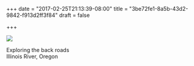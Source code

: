 +++
date = "2017-02-25T21:13:39-08:00"
title = "3be72fe1-8a5b-43d2-9842-f913d2ff3f84"
draft = false

+++

<img src="https://s3-us-west-2.amazonaws.com/ginput/DSCF6335.jpg">

Exploring the back roads<br>
Illinois River, Oregon
